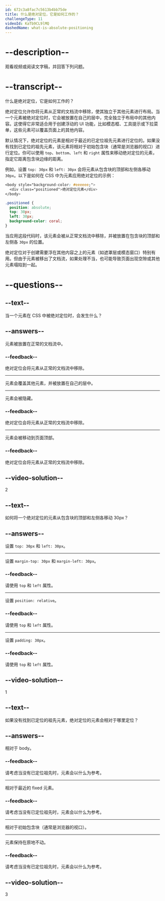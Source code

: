 ```yaml
---
id: 672c3a8fac7c5613b4bb75de
title: 什么是绝对定位，它是如何工作的？
challengeType: 11
videoId: KaTb9CL9lMQ
dashedName: what-is-absolute-positioning
---
```


# --description--

观看视频或阅读文字稿，并回答下列问题。

# --transcript--

什么是绝对定位，它是如何工作的？

绝对定位允许你将元素从正常的文档流中移除，使其独立于其他元素进行布局。当一个元素被绝对定位时，它会被放置在自己的层中，完全独立于布局中的其他内容。这使得它非常适合用于创建浮动的 UI 功能，比如模态框、工具提示或下拉菜单，这些元素可以覆盖页面上的其他内容。

默认情况下，绝对定位的元素是相对于最近的已定位祖先元素进行定位的。如果没有找到已定位的祖先元素，该元素将相对于初始包含块（通常是浏览器的视口）进行定位。你可以使用 `top`、`bottom`、`left` 和 `right` 属性来移动绝对定位的元素，指定它距离包含块边缘的距离。

例如，设置 `top: 30px` 和 `left: 30px` 会将元素从包含块的顶部和左侧各移动 `30px`。以下是如何在 CSS 中为元素应用绝对定位的示例：

```css
<body style="background-color: #eeeeee;">
  <div class="positioned">绝对定位元素</div>
</body>
```

```css
.positioned {
  position: absolute;
  top: 30px;
  left: 30px;
  background-color: coral;
}
```

当应用这段代码时，该元素会被从正常文档流中移除，并被放置在包含块的顶部和左侧各 `30px` 的位置。

绝对定位对于创建需要浮在其他内容之上的元素（如遮罩层或模态窗口）特别有用。但由于元素被移出了文档流，如果处理不当，也可能导致页面出现空隙或其他元素塌陷到一起。

# --questions--

## --text--

当一个元素在 CSS 中被绝对定位时，会发生什么？

## --answers--

元素被放置在正常的文档流中。

### --feedback--

绝对定位会将元素从正常的文档流中移除。

---

元素会覆盖其他元素，并被放置在自己的层中。

---

元素会被隐藏。

### --feedback--

绝对定位会将元素从正常的文档流中移除。

---

元素会被移动到页面顶部。

### --feedback--

绝对定位会将元素从正常的文档流中移除。

## --video-solution--

2

## --text--

如何将一个绝对定位的元素从包含块的顶部和左侧各移动 30px？

## --answers--

设置 `top: 30px` 和 `left: 30px`。

---

设置 `margin-top: 30px` 和 `margin-left: 30px`。

### --feedback--

请使用 `top` 和 `left` 属性。

---

设置 `position: relative`。

### --feedback--

请使用 `top` 和 `left` 属性。

---

设置 `padding: 30px`。

### --feedback--

请使用 `top` 和 `left` 属性。

## --video-solution--

1

## --text--

如果没有找到已定位的祖先元素，绝对定位的元素会相对于哪里定位？

## --answers--

相对于 body。

### --feedback--

请考虑当没有已定位祖先时，元素会以什么为参考。

---

相对于最近的 fixed 元素。

### --feedback--

请考虑当没有已定位祖先时，元素会以什么为参考。

---

相对于初始包含块（通常是浏览器的视口）。

---

元素保持在原地不动。

### --feedback--

请考虑当没有已定位祖先时，元素会以什么为参考。

## --video-solution--

3

